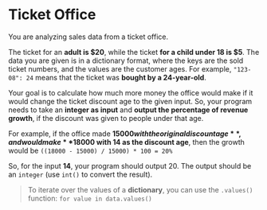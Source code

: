 # Ticket Office

You are analyzing sales data from a ticket office.

The ticket for an **adult is $20**, while the ticket **for a child under 18 is $5**.
The data you are given is in a dictionary format, where the keys are the sold ticket numbers, and the values are the customer ages.
For example, `"123-08": 24` means that the ticket was **bought by a 24-year-old**.

Your goal is to calculate how much more money the office would make if it would change the ticket discount age to the given input. So, your program needs to take an **integer as input** and **output the percentage of revenue growth**, if the discount was given to people under that age.

For example, if the office made **$15000 with the original discount age**, and would make **$18000 with 14 as the discount age**, then the growth would be `((18000 - 15000) / 15000) * 100 = 20%`

So, for the input **14**, your program should output 20. The output should be an `integer` (use `int()` to convert the result).

>To iterate over the values of a **dictionary**, you can use the `.values()` function: `for value in data.values()`
